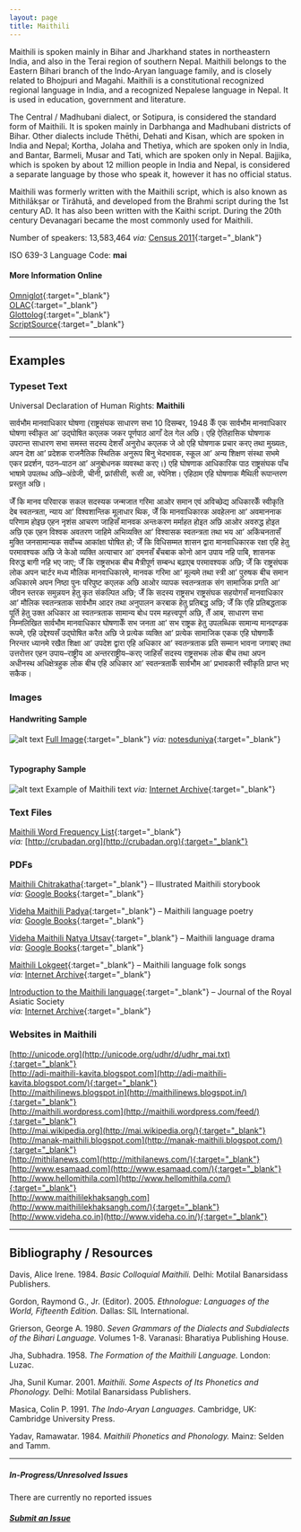 ```yaml
---
layout: page
title: Maithili
---
```


Maithili is spoken mainly in Bihar and Jharkhand states in northeastern India, and also in the Terai region of southern Nepal. Maithili belongs to the Eastern Bihari branch of the Indo-Aryan language family, and is closely related to Bhojpuri and Magahi. Maithili is a constitutional recognized regional language in India, and a recognized Nepalese language in Nepal. It is used in education, government and literature.

The Central / Madhubani dialect, or Sotipura, is considered the standard form of Maithili. It is spoken mainly in Darbhanga and Madhubani districts of Bihar. Other dialects include Thēthi, Dehati and Kisan, which are spoken in India and Nepal; Kortha, Jolaha and Thetiya, which are spoken only in India, and Bantar, Barmeli, Musar and Tati, which are spoken only in Nepal. Bajjika, which is spoken by about 12 million people in India and Nepal, is considered a separate language by those who speak it, however it has no official status.

Maithili was formerly written with the Maithili script, which is also known as Mithilākṣar or Tirăhutā, and developed from the Brahmi script during the 1st century AD. It has also been written with the Kaithi script. During the 20th century Devanagari became the most commonly used for Maithili.

Number of speakers: 13,583,464 *via:* [Census 2011](../devanagari-overview/Census-of-India-2011-Language.pdf){:target="_blank"}  

ISO 639-3 Language Code: **mai**  

#### More Information Online

[Omniglot](https://omniglot.com/writing/maithili.htm){:target="_blank"}  
[OLAC](http://www.language-archives.org/language/mai){:target="_blank"}  
[Glottolog](https://glottolog.org/resource/languoid/id/mait1250){:target="_blank"}  
[ScriptSource](https://www.scriptsource.org/cms/scripts/page.php?item_id=language_detail&key=mai){:target="_blank"}


---

## Examples

### Typeset Text

Universal Declaration of Human Rights: **Maithili**

सार्वभौम मानवाधिकार घोषणा
    (राष्ट्रसंघक साधारण सभा 10 दिसम्बर, 1948 केँ एक सार्वभौम मानवाधिकार घोषणा स्वीकृत आʼ उद्घोषित कएलक जकर पूर्णपाठ आगाँ देल गेल अछि। एहि ऐतिहासिक घोषणाक उपरान्त साधारण सभा समस्त सदस्य देशसँ अनुरोध कएलक जे ओ एहि घोषणाक प्रचार करए तथा मुख्यतः, अपन देश आʼ प्रदेशक राजनैतिक स्थितिक अनुरूप बिनु भेदभावक, स्कूल आʼ अन्य शिक्षण संस्था सभमे एकर प्रदर्शन, पठन–पाठन आʼ अनुबोधनक व्यवस्था करए।)
    एहि घोषणाक आधिकारिक पाठ राष्ट्रसंघक पाँच भाषामे उपलब्ध अछि–अंग्रेजी, चीनी, फ्रांसीसी, रूसी आ, स्पेनिश। एहिठाम एहि घोषणाक मैथिली रूपान्तरण प्रस्तुत अछि।
  
   जेँ कि मानव परिवारक सकल सदस्यक जन्मजात गरिमा आओर समान एवं अविच्छेद्य अधिकारकेँ स्वीकृति देब स्वतन्त्रता, न्याय आʼ विश्वशान्तिक मूलाधार थिक,
    जेँ कि मानवाधिकारक अवहेलना आʼ अवमाननाक परिणाम होइछ एहन नृशंस आचरण जाहिसँ मानवक अन्तःकरण मर्माहत होइत अछि आओर अवरुद्ध होइत अछि एक एहन विश्वक अवतरण जाहिमे अभिव्यक्ति आʼ विश्वासक स्वतन्त्रता तथा भय आʼ अकिंचनतासँ मुक्ति जनसामान्यक सर्वोच्च आकांक्षा घोषित हो;
    जेँ कि विधिसम्मत शासन द्वारा मानवाधिकारक रक्षा एहि हेतु परमावश्यक अछि जे केओ व्यक्ति अत्याचार आʼ दमनसँ बँचबाक कोनो आन उपाय नहि पाबि, शासनक विरुद्ध बागी नहि भए जाए;
    जेँ कि राष्ट्रसभक बीच मैत्रीपूर्ण सम्बन्ध बढ़ाएब परमावश्यक अछि;
    जेँ कि राष्ट्रसंघक लोक अपन चार्टर मध्य मौलिक मानवाधिकारमे, मानवक गरिमा आʼ मूल्यमे तथा स्त्री आʼ पुरुषक बीच समान अधिकारमे अपन निष्ठा पुनः परिपुष्ट कएलक अछि आओर व्यापक स्वतन्त्रताक संग सामाजिक प्रगति आʼ जीवन स्तरक समुन्नयन हेतु कृत संकल्पित अछि;
    जेँ कि सदस्य राष्ट्रसभ राष्ट्रसंघक सहयोगसँ मानवाधिकार आʼ मौलिक स्वतन्त्रताक सार्वभौम आदर तथा अनुपालन करबाक हेतु प्रतिबद्ध अछि;
    जेँ कि एहि प्रतिबद्धताक पूर्ति हेतु उक्त अधिकार आ स्वतन्त्रताक सामान्य बोध परम महत्त्वपूर्ण अछि, तेँ आब, साधारण सभा
    निम्नलिखित सार्वभौम मानवाधिकार घोषणाकेँ सभ जनता आʼ सभ राष्ट्रक हेतु उपलब्धिक सामान्य मानदण्डक रूपमे, एहि उद्देश्यसँ उद्घोषित करैत अछि जे प्रत्येक व्यक्ति आʼ प्रत्येक सामाजिक एकक एहि घोषणाकेँ निरन्तर ध्यानमे रखैत शिक्षा आʼ उपदेश द्वारा एहि अधिकार आʼ स्वतन्त्रताक प्रति सम्मान भावना जगाबए तथा उत्तरोत्तर एहन उपाय–राष्ट्रीय आ अन्तरराष्ट्रीय–करए जाहिसँ सदस्य राष्ट्रसभक लोक बीच तथा अपन अधीनस्थ अधिक्षेत्रहुक लोक बीच एहि अधिकार आʼ स्वतन्त्रताकेँ सार्वभौम आʼ प्रभावकारी स्वीकृति प्राप्त भए सकैक।


### Images


#### Handwriting Sample

![alt text](/images/Maithili-handwriting-01.png)
[Full Image](/images/Maithili-handwriting-01.jpg){:target="_blank"} *via:* [notesduniya](https://www.notesduniya.com/product/item/maithili-literature-sekhar-jha-manthan-ias-classnotes){:target="_blank"}  
&nbsp;  

#### Typography Sample

![alt text](/images/maithili.png)
Example of Maithili text
*via:* [Internet Archive](https://archive.org/details/AjiMaaRamdeoJha){:target="_blank"}


### Text Files

[Maithili Word Frequency List](/basic-info/maithili-word-frequency.txt){:target="_blank"}  
*via:* [http://crubadan.org](http://crubadan.org){:target="_blank"}


### PDFs

[Maithili Chitrakatha](/samples/Maithili-01.pdf){:target="_blank"} – Illustrated Maithili storybook  
*via:* [Google Books](https://www.google.co.uk/books/edition/Maithili_Chitrakatha/2YuVwxQM5woC?hl=en&gbpv=0){:target="_blank"}

[Videha Maithili Padya](/samples/Maithili-02.pdf){:target="_blank"} – Maithili language poetry  
*via:* [Google Books](https://www.google.co.uk/books/edition/Videha_Maithili_Verse/H5YhO8DDxbMC?hl=en&gbpv=0){:target="_blank"}

[Videha Maithili Natya Utsav](/samples/Maithili-03.pdf){:target="_blank"} – Maithili language drama   
*via:* [Google Books](https://www.google.co.uk/books/edition/Videha_Maithili_Drama/haoE4dQonfQC?hl=en&gbpv=0){:target="_blank"}

[Maithili Lokgeet](/samples/Maithili-04.pdf){:target="_blank"} – Maithili language folk songs  
*via:* [Internet Archive](https://archive.org/details/in.ernet.dli.2015.479179){:target="_blank"}

[Introduction to the Maithili language](/samples/Maithili-05.pdf){:target="_blank"} – Journal of the Royal Asiatic Society  
*via:* [Internet Archive](https://archive.org/details/dli.csl.8222){:target="_blank"}


### Websites in Maithili

[http://unicode.org](http://unicode.org/udhr/d/udhr_mai.txt){:target="_blank"}  
[http://adi-maithili-kavita.blogspot.com](http://adi-maithili-kavita.blogspot.com/){:target="_blank"}  
[http://maithilinews.blogspot.in](http://maithilinews.blogspot.in/){:target="_blank"}  
[http://maithili.wordpress.com](http://maithili.wordpress.com/feed/){:target="_blank"}  
[http://mai.wikipedia.org](http://mai.wikipedia.org/){:target="_blank"}  
[http://manak-maithili.blogspot.com](http://manak-maithili.blogspot.com/){:target="_blank"}  
[http://mithilanews.com](http://mithilanews.com/){:target="_blank"}  
[http://www.esamaad.com](http://www.esamaad.com/){:target="_blank"}  
[http://www.hellomithila.com](http://www.hellomithila.com/){:target="_blank"}  
[http://www.maithililekhaksangh.com](http://www.maithililekhaksangh.com/){:target="_blank"}  
[http://www.videha.co.in](http://www.videha.co.in/){:target="_blank"}


---

## Bibliography / Resources

Davis, Alice Irene. 1984. *Basic Colloquial Maithili.* Delhi: Motilal Banarsidass Publishers.

Gordon, Raymond G., Jr. (Editor). 2005. *Ethnologue: Languages of the World, Fifteenth Edition.* Dallas: SIL International.

Grierson, George A. 1980. *Seven Grammars of the Dialects and Subdialects of the Bihari Language.* Volumes 1-8. Varanasi: Bharatiya Publishing House.

Jha, Subhadra. 1958. *The Formation of the Maithili Language.* London: Luzac.

Jha, Sunil Kumar. 2001. *Maithili. Some Aspects of Its Phonetics and Phonology.* Delhi: Motilal Banarsidass Publishers.

Masica, Colin P. 1991. *The Indo-Aryan Languages.* Cambridge, UK: Cambridge University Press.

Yadav, Ramawatar. 1984. *Maithili Phonetics and Phonology.* Mainz: Selden and Tamm.


---

##### In-Progress/Unresolved Issues  

There are currently no reported issues

##### [Submit an Issue](mailto:devanagari-documentation@gmail.com)